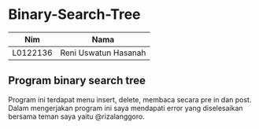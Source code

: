 # Binary-Search-Tree

|Nim|Nama|
|-|-|
|L0122136|Reni Uswatun Hasanah|


## Program binary search tree 
Program ini terdapat menu insert, delete, membaca secara pre in dan post. Dalam mengerjakan program ini saya mendapati error yang diselesaikan bersama teman saya yaitu @rizalanggoro.